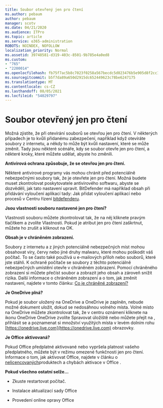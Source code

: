 ```yaml
---
title: Soubor otevřený jen pro čtení
ms.author: pebaum
author: pebaum
manager: scotv
ms.date: 04/21/2020
ms.audience: ITPro
ms.topic: article
ms.service: o365-administration
ROBOTS: NOINDEX, NOFOLLOW
localization_priority: Normal
ms.assetid: 39748581-d319-403c-8501-9b785e4a0ed8
ms.custom:
- "765"
- "2200014"
ms.openlocfilehash: fb75f7ac5b8c7023f0258a567becdc5d023476b5e905d8f2cc17479faea76af1
ms.sourcegitcommit: b5f7da89a650d2915dc652449623c78be6247175
ms.translationtype: MT
ms.contentlocale: cs-CZ
ms.lasthandoff: 08/05/2021
ms.locfileid: "54029797"
---
```

# <a name="file-open-read-only"></a>Soubor otevřený jen pro čtení

Možná zjistíte, že při otevírání souborů se otevřou jen pro čtení. V některých případech je to kvůli přidanému zabezpečení, například když otevíráte soubory z internetu, a někdy to může být kvůli nastavení, které se může změnit. Tady jsou některé scénáře, kdy se soubor otevře jen pro čtení, a některé kroky, které můžete udělat, abyste ho změnili.
  
 **Antivirová ochrana způsobuje, že se otevřou jen pro čtení.**
  
Některé antivirové programy vás mohou chránit před potenciálně nebezpečnými soubory tak, že je otevřete jen pro čtení. Možná budete muset zkontrolovat poskytovatele antivirového softwaru, abyste se dozvěděli, jak tato nastavení upravit. BitDefender má například obsah při přidávání vyloučení aplikací tady: Jak přidat vyloučení aplikací nebo procesů v Centru řízení [bitdefenderu](https://aka.ms/AA6098i).
  
 **Jsou vlastnosti souboru nastavené jen pro čtení?**
  
Vlastnosti souboru můžete zkontrolovat tak, že na něj kliknete pravým tlačítkem a zvolíte Vlastnosti. Pokud je atribut jen pro čtení zaškrtnut, můžete ho zrušit a kliknout na OK.
  
 **Obsah je v chráněném zobrazení.**
  
Soubory z internetu a z jiných potenciálně nebezpečných míst mohou obsahovat viry, červy nebo jiné druhy malwaru, které mohou poškodit váš počítač. To se často také používá u e-mailových příloh nebo souborů, které jste stáhli. K ochraně počítače se soubory z těchto potenciálně nebezpečných umístění otevře v chráněném zobrazení. Pomocí chráněného zobrazení si můžete přečíst soubor a zobrazit jeho obsah a zároveň snížit rizika. Další informace o chráněném zobrazení a o tom, jak změnit nastavení, najdete v tomto článku: [Co je chráněné zobrazení?](https://support.office.com/article/d6f09ac7-e6b9-4495-8e43-2bbcdbcb6653)
  
 **Je OneDrive plná?**
  
Pokud je soubor uložený na OneDrive a OneDrive je zaplněn, nebude možné dokument uložit, dokud se nedosáhnou volného místa. Volné místo na OneDrive můžete zkontrolovat tak, že v centru oznámení kliknete na ikonu OneDrive OneDrive zvolíte Spravovat úložiště nebo můžete přejít na , přihlásit se a poznamenat si množství využitých místa v levém dolním rohu [https://onedrive.live.com](https://onedrive.live.com) obrazovky.
  
 **Je Office aktivovaná?**
  
Pokud Office předplatné aktivované nebo vypršela platnost vašeho předplatného, můžete být v režimu omezené funkčnosti jen pro čtení. Informace o tom, jak aktivovat Office, najdete v článku o [nelicencovaných](https://support.office.com/article/0d23d3c0-c19c-4b2f-9845-5344fedc4380)produktech a chybách aktivace v Office .
  
 **Pokud všechno ostatní selže...**
  
- Zkuste restartovat počítač.
    
- Instalace aktualizací sady Office
    
- Provedení online opravy Office
    

